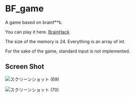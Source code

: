 # BF_game

A game based on brainf**k.

You can play it here.
[BrainHack](https://taku1101.github.io/BrainHack_WebGL/)

The size of the memory is 24. Everything is an array of int.

For the sake of the game, standard input is not implemented.

## Screen Shot

![スクリーンショット (69)](https://user-images.githubusercontent.com/54760425/116885830-4720be00-ac63-11eb-8cef-e7f9cfeff08b.png)

![スクリーンショット (70)](https://user-images.githubusercontent.com/54760425/116885841-49831800-ac63-11eb-88a1-cdaa8d97274a.png)
